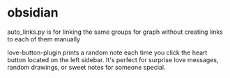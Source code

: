 # obsidian

auto_links.py is for linking the same groups for graph without creating links to each of them manually

love-button-plugin prints a random note each time you click the heart button located on the left sidebar. It's perfect for surprise love messages, random drawings, or sweet notes for someone special.

